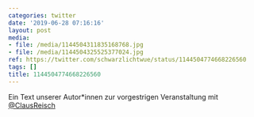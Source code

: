 ```yaml
---
categories: twitter
date: '2019-06-28 07:16:16'
layout: post
media:
- file: /media/1144504311835168768.jpg
- file: /media/1144504325525377024.jpg
ref: https://twitter.com/schwarzlichtwue/status/1144504774668226560
tags: []
title: 1144504774668226560
---
```

Ein Text unserer Autor\*innen zur vorgestrigen Veranstaltung mit [@ClausReisch](https://twitter.com/ClausReisch)  